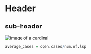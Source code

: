 # Header 
## sub-header


![image of a cardinal](https://github.com/ksekyere/skills-communicate-using-markdown/assets/58433475/7a1f7d06-beb7-4d36-bb31-c496570bfb21)

```R
average_cases = open.cases/num.of.lsp
```
